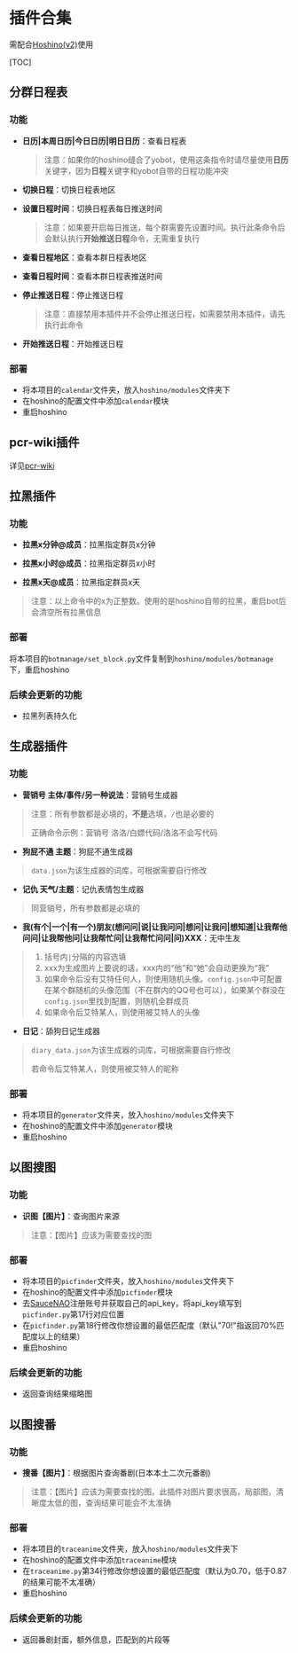 # 插件合集

需配合[Hoshino(v2)](https://github.com/Ice-Cirno/HoshinoBot)使用

[TOC]

## 分群日程表

### 功能

- **日历|本周日历|今日日历|明日日历**：查看日程表

  > 注意：如果你的hoshino缝合了yobot，使用这条指令时请尽量使用**日历**关键字，因为**日程**关键字和yobot自带的日程功能冲突

- **切换日程**：切换日程表地区

- **设置日程时间**：切换日程表每日推送时间

  > 注意：如果要开启每日推送，每个群需要先设置时间。执行此条命令后会默认执行**开始推送日程**命令，无需重复执行

- **查看日程地区**：查看本群日程表地区

- **查看日程时间**：查看本群日程表推送时间

- **停止推送日程**：停止推送日程

  > 注意：直接禁用本插件并不会停止推送日程，如需要禁用本插件，请先执行此命令

- **开始推送日程**：开始推送日程

### 部署

- 将本项目的`calendar`文件夹，放入`hoshino/modules`文件夹下
- 在hoshino的配置文件中添加`calendar`模块
- 重启hoshino

## pcr-wiki插件

详见[pcr-wiki](https://github.com/pcrbot/pcr-wiki)

## 拉黑插件

### 功能

- **拉黑x分钟@成员**：拉黑指定群员x分钟

- **拉黑x小时@成员**：拉黑指定群员x小时

- **拉黑x天@成员**：拉黑指定群员x天

> 注意：以上命令中的x为正整数。使用的是hoshino自带的拉黑，重启bot后会清空所有拉黑信息

### 部署

将本项目的`botmanage/set_block.py`文件复制到`hoshino/modules/botmanage`下，重启hoshino

### 后续会更新的功能

- 拉黑列表持久化

## 生成器插件

### 功能

- **营销号 主体/事件/另一种说法**：营销号生成器

> 注意：所有参数都是必填的，**不是**选填，`/`也是必要的
>
> 正确命令示例：营销号 洛洛/白嫖代码/洛洛不会写代码

- **狗屁不通 主题**：狗屁不通生成器

> `data.json`为该生成器的词库，可根据需要自行修改

- **记仇 天气/主题**：记仇表情包生成器

> 同营销号，所有参数都是必填的

- **我(有个|一个|有一个)朋友(想问问|说|让我问问|想问|让我问|想知道|让我帮他问问|让我帮他问|让我帮忙问|让我帮忙问问|问)XXX**：无中生友

> 1. 括号内`|`分隔的内容选填
> 2. xxx为生成图片上要说的话，xxx内的“他”和“她”会自动更换为“我”
> 3. 如果命令后没有艾特任何人，则使用随机头像。`config.json`中可配置在某个群随机的头像范围（不在群内的QQ号也可以），如果某个群没在`config.json`里找到配置，则随机全群成员
> 4. 如果命令后艾特某人，则使用被艾特人的头像

- **日记**：舔狗日记生成器

> `diary_data.json`为该生成器的词库，可根据需要自行修改
>
> 若命令后艾特某人，则使用被艾特人的昵称

### 部署

- 将本项目的`generator`文件夹，放入`hoshino/modules`文件夹下
- 在hoshino的配置文件中添加`generator`模块
- 重启hoshino

## 以图搜图

### 功能

- **识图【图片】**：查询图片来源

> 注意：【图片】应该为需要查找的图

### 部署

- 将本项目的`picfinder`文件夹，放入`hoshino/modules`文件夹下
- 在hoshino的配置文件中添加`picfinder`模块
- 去[SauceNAO](https://saucenao.com/)注册账号并获取自己的api_key，将api_key填写到`picfinder.py`第17行对应位置
- 在`picfinder.py`第18行修改你想设置的最低匹配度（默认"70!"指返回70%匹配度以上的结果）
- 重启hoshino

### 后续会更新的功能

- 返回查询结果缩略图

## 以图搜番

### 功能

- **搜番【图片】**：根据图片查询番剧(日本本土二次元番剧)

> 注意：【图片】应该为需要查找的图。此插件对图片要求很高，局部图，清晰度太低的图，查询结果可能会不太准确

### 部署

- 将本项目的`traceanime`文件夹，放入`hoshino/modules`文件夹下
- 在hoshino的配置文件中添加`traceanime`模块
- 在`traceanime.py`第34行修改你想设置的最低匹配度（默认为0.70，低于0.87的结果可能不太准确）
- 重启hoshino

### 后续会更新的功能

- 返回番剧封面，额外信息，匹配到的片段等
